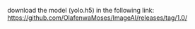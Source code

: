 download the model (yolo.h5) in the following link:
https://github.com/OlafenwaMoses/ImageAI/releases/tag/1.0/